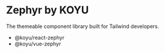 # Zephyr by KOYU

The themeable component library built for Tailwind developers.

- @koyu/react-zephyr
- @koyu/vue-zephyr